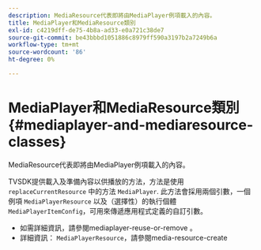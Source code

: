 ```yaml
---
description: MediaResource代表即將由MediaPlayer例項載入的內容。
title: MediaPlayer和MediaResource類別
exl-id: c4219dff-de75-4b8a-ad33-e0a721c38de7
source-git-commit: be43bbbd1051886c8979ff590a3197b2a7249b6a
workflow-type: tm+mt
source-wordcount: '86'
ht-degree: 0%

---
```


# MediaPlayer和MediaResource類別 {#mediaplayer-and-mediaresource-classes}

MediaResource代表即將由MediaPlayer例項載入的內容。

<!--<a id="section_431AB7221E0249BF949EC72EEB9B428A"></a>-->

TVSDK提供載入及準備內容以供播放的方法，方法是使用 `replaceCurrentResource` 中的方法 `MediaPlayer`. 此方法會採用兩個引數，一個例項 `MediaPlayerResource` 以及（選擇性）的執行個體 `MediaPlayerItemConfig`，可用來傳遞應用程式定義的自訂引數。

* 如需詳細資訊，請參閱mediaplayer-reuse-or-remove 。
* 詳細資訊： `MediaPlayerResource`，請參閱media-resource-create
